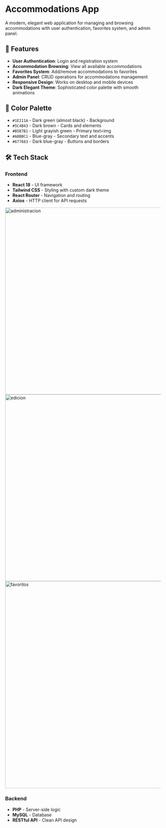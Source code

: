 # Accommodations App

A modern, elegant web application for managing and browsing accommodations with user authentication, favorites system, and admin panel.

## 🌟 Features

- **User Authentication**: Login and registration system
- **Accommodation Browsing**: View all available accommodations
- **Favorites System**: Add/remove accommodations to favorites
- **Admin Panel**: CRUD operations for accommodations management
- **Responsive Design**: Works on desktop and mobile devices
- **Dark Elegant Theme**: Sophisticated color palette with smooth animations

## 🎨 Color Palette

- `#1E211A` - Dark green (almost black) - Background
- `#5C4B43` - Dark brown - Cards and elements
- `#B5B7B1` - Light grayish green - Primary text<img
- `#A8BBC1` - Blue-gray - Secondary text and accents
- `#677683` - Dark blue-gray - Buttons and borders

## 🛠️ Tech Stack

### Frontend
- **React 18** - UI framework
- **Tailwind CSS** - Styling with custom dark theme
- **React Router** - Navigation and routing
- **Axios** - HTTP client for API requests

<img width="1350" height="603" alt="administracion" src="https://github.com/user-attachments/assets/3d1074b7-a3c1-4e2c-af82-382b287aab06" />

<img width="1286" height="602" alt="edicion" src="https://github.com/user-attachments/assets/aa9fb0a8-429b-47b1-8633-ca768501a853" />

<img width="1361" height="668" alt="favoritos" src="https://github.com/user-attachments/assets/e1154467-737c-45ff-b83d-a8a37203232f" />

### Backend
- **PHP** - Server-side logic
- **MySQL** - Database
- **RESTful API** - Clean API design
